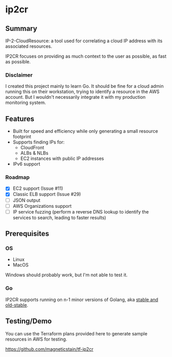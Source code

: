 # ip2cr

## Summary

IP-2-CloudResource: a tool used for correlating a cloud IP address with its associated resources.

IP2CR focuses on providing as much context to the user as possible, as fast as possible.

### Disclaimer

I created this project mainly to learn Go. It should be fine for a cloud admin running this on their workstation, trying to identify a resource in the AWS account. But I wouldn't necessarily integrate it with my production monitoring system.

## Features

- Built for speed and efficiency while only generating a small resource footprint
- Supports finding IPs for:
  - CloudFront
  - ALBs & NLBs
  - EC2 instances with public IP addresses
- IPv6 support

### Roadmap

- [X] EC2 support (Issue #11)
- [X] Classic ELB support (Issue #29)
- [ ] JSON output
- [ ] AWS Organizations support
- [ ] IP service fuzzing (perform a reverse DNS lookup to identify the services to search, leading to faster results)

## Prerequisites

### OS

- Linux
- MacOS

Windows should probably work, but I'm not able to test it.

### Go

IP2CR supports running on n-1 minor versions of Golang, aka [stable and old-stable](https://go.dev/dl/#stable).

## Testing/Demo

You can use the Terraform plans provided here to generate sample resources in AWS for testing.

<https://github.com/magneticstain/tf-ip2cr>

